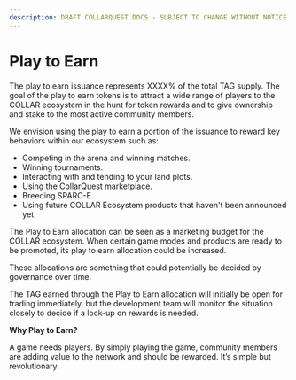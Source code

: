 ```yaml
---
description: DRAFT COLLARQUEST DOCS - SUBJECT TO CHANGE WITHOUT NOTICE.
---
```


# Play to Earn

The play to earn issuance represents XXXX% of the total TAG supply. The goal of the play to earn tokens is to attract a wide range of players to the COLLAR ecosystem in the hunt for token rewards and to give ownership and stake to the most active community members.&#x20;

We envision using the play to earn a portion of the issuance to reward key behaviors within our ecosystem such as:

* Competing in the arena and winning matches.
* Winning tournaments.
* Interacting with and tending to your land plots.
* Using the CollarQuest marketplace.
* Breeding SPARC-E.
* Using future COLLAR Ecosystem products that haven't been announced yet.

‌The Play to Earn allocation can be seen as a marketing budget for the COLLAR ecosystem. When certain game modes and products are ready to be promoted, its play to earn allocation could be increased.

These allocations are something that could potentially be decided by governance over time.

The TAG earned through the Play to Earn allocation will initially be open for trading immediately, but the development team will monitor the situation closely to decide if a lock-up on rewards is needed.

**Why Play to Earn?**

A game needs players. By simply playing the game, community members are adding value to the network and should be rewarded. It’s simple but revolutionary.

